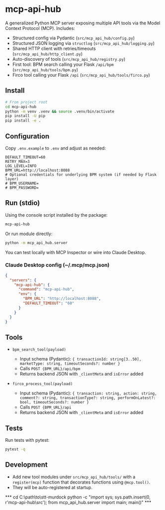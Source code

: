 # mcp-api-hub

A generalized Python MCP server exposing multiple API tools via the Model Context Protocol (MCP). Includes:

- Structured config via Pydantic (`src/mcp_api_hub/config.py`)
- Structured JSON logging via `structlog` (`src/mcp_api_hub/logging.py`)
- Shared HTTP client with retries/timeouts (`src/mcp_api_hub/http_client.py`)
- Auto-discovery of tools (`src/mcp_api_hub/registry.py`)
- First tool: BPM search calling your Flask `/api/bpm` (`src/mcp_api_hub/tools/bpm.py`)
- Firco tool calling your Flask `/api` (`src/mcp_api_hub/tools/firco.py`)

## Install

```bash
# From project root
cd mcp-api-hub
python -m venv .venv && source .venv/bin/activate
pip install -U pip
pip install -e .
```

## Configuration

Copy `.env.example` to `.env` and adjust as needed:

```env
DEFAULT_TIMEOUT=60
RETRY_MAX=3
LOG_LEVEL=INFO
BPM_URL=http://localhost:8088
# Optional credentials for underlying BPM system (if needed by Flask layer)
# BPM_USERNAME=
# BPM_PASSWORD=
```

## Run (stdio)

Using the console script installed by the package:

```bash
mcp-api-hub
```

Or run module directly:

```bash
python -m mcp_api_hub.server
```

You can test locally with MCP Inspector or wire into Claude Desktop.

### Claude Desktop config (~/.mcp/mcp.json)

```json
{
  "servers": {
    "mcp-api-hub": {
      "command": "mcp-api-hub",
      "env": {
        "BPM_URL": "http://localhost:8088",
        "DEFAULT_TIMEOUT": "60"
      }
    }
  }
}
```

## Tools

- `bpm_search_tool(payload)`
  - Input schema (Pydantic): `{ transactionId: string[3..50], marketType: string, timeoutSeconds?: number }`
  - Calls `POST {BPM_URL}/api/bpm`
  - Returns backend JSON with `_clientMeta` and `isError` added

- `firco_process_tool(payload)`
  - Input schema (Pydantic): `{ transaction: string, action: string, comment?: string, transactionType?: string, performOnLatest?: bool, timeoutSeconds?: number }`
  - Calls `POST {BPM_URL}/api`
  - Returns backend JSON with `_clientMeta` and `isError` added

## Tests

Run tests with pytest:

```bash
pytest -q
```

## Development

- Add new tool modules under `src/mcp_api_hub/tools/` with a `register(mcp)` function that decorates functions using `@mcp.tool()`.
- They will be auto-registered at startup.

*** cd C:\path\to\stt-murdock
python -c "import sys; sys.path.insert(0, r'mcp-api-hub\src'); from mcp_api_hub.server import main; main()" ***